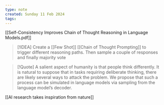 ```yaml
---
type: note
created: Sunday 11 Feb 2024
tags: 
---
```

[[Self-Consistency Improves Chain of Thought Reasoning in Language Models.pdf]]

> [!IDEA]
> Create a [[Few Shot]] [[Chain of Thought Prompting]] to trigger different reasoning paths. Then sample a couple of responses and finally majority vote

> [!Quote]
> A salient aspect of humanity is that people think differently. It is natural to suppose that in tasks requiring deliberate thinking, there are likely several ways to attack the problem. We propose that such a process can be simulated in language models via sampling from the language model’s decoder.

[[AI research takes inspiration from nature]]


